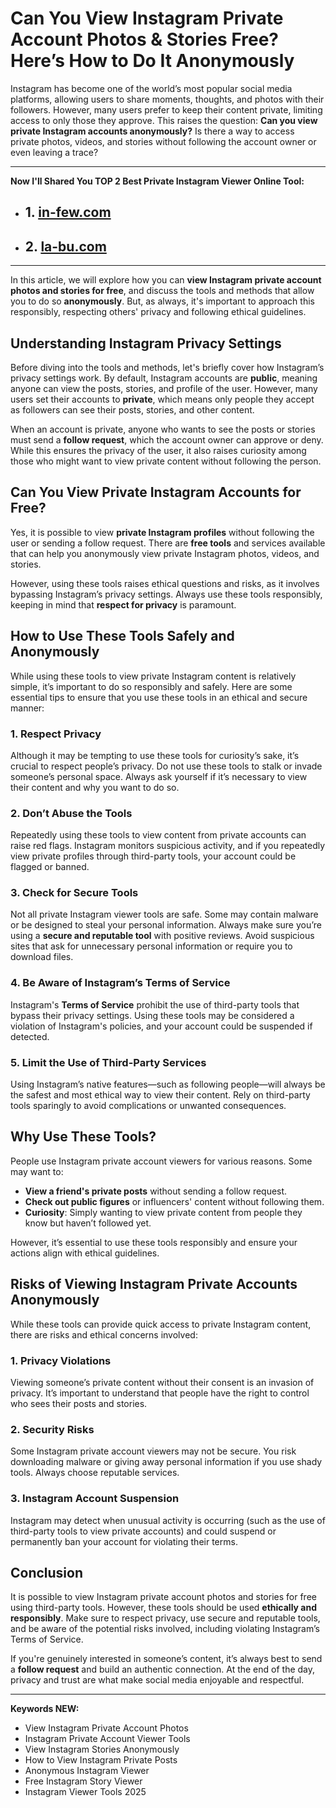 # **Can You View Instagram Private Account Photos & Stories Free? Here’s How to Do It Anonymously**
Instagram has become one of the world’s most popular social media platforms, allowing users to share moments, thoughts, and photos with their followers. However, many users prefer to keep their content private, limiting access to only those they approve. This raises the question: **Can you view private Instagram accounts anonymously?** Is there a way to access private photos, videos, and stories without following the account owner or even leaving a trace?

---
**Now I'll Shared You TOP 2 Best Private Instagram Viewer Online Tool:**
- ## 1. [in-few.com](https://in-few.com/)
- ## 2. [la-bu.com](https://la-bu.com/)

---
In this article, we will explore how you can **view Instagram private account photos and stories for free**, and discuss the tools and methods that allow you to do so **anonymously**. But, as always, it's important to approach this responsibly, respecting others' privacy and following ethical guidelines.

## **Understanding Instagram Privacy Settings**

Before diving into the tools and methods, let's briefly cover how Instagram’s privacy settings work. By default, Instagram accounts are **public**, meaning anyone can view the posts, stories, and profile of the user. However, many users set their accounts to **private**, which means only people they accept as followers can see their posts, stories, and other content.

When an account is private, anyone who wants to see the posts or stories must send a **follow request**, which the account owner can approve or deny. While this ensures the privacy of the user, it also raises curiosity among those who might want to view private content without following the person.

## **Can You View Private Instagram Accounts for Free?**

Yes, it is possible to view **private Instagram profiles** without following the user or sending a follow request. There are **free tools** and services available that can help you anonymously view private Instagram photos, videos, and stories.

However, using these tools raises ethical questions and risks, as it involves bypassing Instagram’s privacy settings. Always use these tools responsibly, keeping in mind that **respect for privacy** is paramount.

## **How to Use These Tools Safely and Anonymously**

While using these tools to view private Instagram content is relatively simple, it’s important to do so responsibly and safely. Here are some essential tips to ensure that you use these tools in an ethical and secure manner:

### 1. **Respect Privacy**
Although it may be tempting to use these tools for curiosity’s sake, it’s crucial to respect people’s privacy. Do not use these tools to stalk or invade someone’s personal space. Always ask yourself if it’s necessary to view their content and why you want to do so.

### 2. **Don’t Abuse the Tools**
Repeatedly using these tools to view content from private accounts can raise red flags. Instagram monitors suspicious activity, and if you repeatedly view private profiles through third-party tools, your account could be flagged or banned.

### 3. **Check for Secure Tools**
Not all private Instagram viewer tools are safe. Some may contain malware or be designed to steal your personal information. Always make sure you’re using a **secure and reputable tool** with positive reviews. Avoid suspicious sites that ask for unnecessary personal information or require you to download files.

### 4. **Be Aware of Instagram’s Terms of Service**
Instagram's **Terms of Service** prohibit the use of third-party tools that bypass their privacy settings. Using these tools may be considered a violation of Instagram's policies, and your account could be suspended if detected.

### 5. **Limit the Use of Third-Party Services**
Using Instagram’s native features—such as following people—will always be the safest and most ethical way to view their content. Rely on third-party tools sparingly to avoid complications or unwanted consequences.

## **Why Use These Tools?**

People use Instagram private account viewers for various reasons. Some may want to:
- **View a friend's private posts** without sending a follow request.
- **Check out public figures** or influencers' content without following them.
- **Curiosity**: Simply wanting to view private content from people they know but haven’t followed yet.

However, it’s essential to use these tools responsibly and ensure your actions align with ethical guidelines.

## **Risks of Viewing Instagram Private Accounts Anonymously**

While these tools can provide quick access to private Instagram content, there are risks and ethical concerns involved:

### 1. **Privacy Violations**
Viewing someone’s private content without their consent is an invasion of privacy. It’s important to understand that people have the right to control who sees their posts and stories.

### 2. **Security Risks**
Some Instagram private account viewers may not be secure. You risk downloading malware or giving away personal information if you use shady tools. Always choose reputable services.

### 3. **Instagram Account Suspension**
Instagram may detect when unusual activity is occurring (such as the use of third-party tools to view private accounts) and could suspend or permanently ban your account for violating their terms.

## **Conclusion**

It is possible to view Instagram private account photos and stories for free using third-party tools. However, these tools should be used **ethically and responsibly**. Make sure to respect privacy, use secure and reputable tools, and be aware of the potential risks involved, including violating Instagram’s Terms of Service.

If you're genuinely interested in someone’s content, it’s always best to send a **follow request** and build an authentic connection. At the end of the day, privacy and trust are what make social media enjoyable and respectful.

---

**Keywords NEW:**
- View Instagram Private Account Photos
- Instagram Private Account Viewer Tools
- View Instagram Stories Anonymously
- How to View Instagram Private Posts
- Anonymous Instagram Viewer
- Free Instagram Story Viewer
- Instagram Viewer Tools 2025
